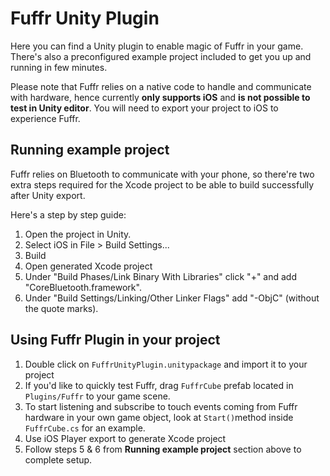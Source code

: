 # Fuffr Unity Plugin
Here you can find a Unity plugin to enable magic of Fuffr in your game. There's also a preconfigured example project included to get you up and running in few minutes.

Please note that Fuffr relies on a native code to handle and communicate with hardware, hence currently **only supports iOS** and **is not possible to test in Unity editor**. You will need to export your project to iOS to experience Fuffr.

## Running example project
Fuffr relies on Bluetooth to communicate with your phone, so there're two extra steps required for the Xcode project to be able to build successfully after Unity export.

Here's a step by step guide:

1. Open the project in Unity.
2. Select iOS in File > Build Settings...
3. Build
4. Open generated Xcode project
5. Under "Build Phases/Link Binary With Libraries" click "+" and add "CoreBluetooth.framework".
6. Under "Build Settings/Linking/Other Linker Flags" add "-ObjC" (without the quote marks).

## Using Fuffr Plugin in your project
1. Double click on `FuffrUnityPlugin.unitypackage` and import it to your project
2. If you'd like to quickly test Fuffr, drag `FuffrCube` prefab located in `Plugins/Fuffr` to your game scene.
3. To start listening and subscribe to touch events coming from Fuffr hardware in your own game object, look at `Start()`method inside `FuffrCube.cs` for an example.
4. Use iOS Player export to generate Xcode project
5. Follow steps 5 & 6 from __Running example project__ section above to complete setup.
